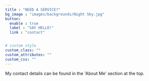 ```yaml
---
title : "NEED A SERVICE?"
bg_image : "images/backgrounds/Night Sky.jpg"
button:
  enable : true
  label : "SAY HELLO!"
  link : "contact"


# custom style
custom_class: "" 
custom_attributes: "" 
custom_css: ""
---
```


My contact details can be found in the 'About Me' section at the top.